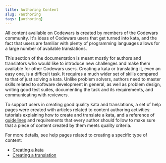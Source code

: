 ```yaml
---
title: Authoring Content
slug: /authoring
tags: [authoring]
---
```


All content available on Codewars is created by members of the Codewars community. It's ideas of Codewars users that get turned into kata, and the fact that users are familiar with plenty of programming languages allows for a large number of available translations.

This section of the documentation is meant mostly for authors and translators who would like to introduce new challenges and make them available for other Codewars users. Creating a kata or translating it, even an easy one, is a difficult task. It requires a much wider set of skills compared to that of just solving a kata. Unlike problem solvers, authors need to master skills related to software development in general, as well as problem design, writing good test suites, documenting the task and its requirements, and communicating with reviewers.

To support users in creating good quality kata and translations, a set of help pages were created with articles related to content authoring activities: tutorials explaining how to create and translate a kata, and a reference of [guidelines][authoring-guidelines] and requirements that every author should follow to make sure that a piece of content created by them meets quality criteria.

For more details, see help pages related to creating a specific type of content:
- [Creating a kata][authoring-kata]
- [Creating a translation][authoring-translation]

[authoring-guidelines]: /authoring/guidelines/
[authoring-kata]: /authoring/kata/
[authoring-translation]: /authoring/translation/
